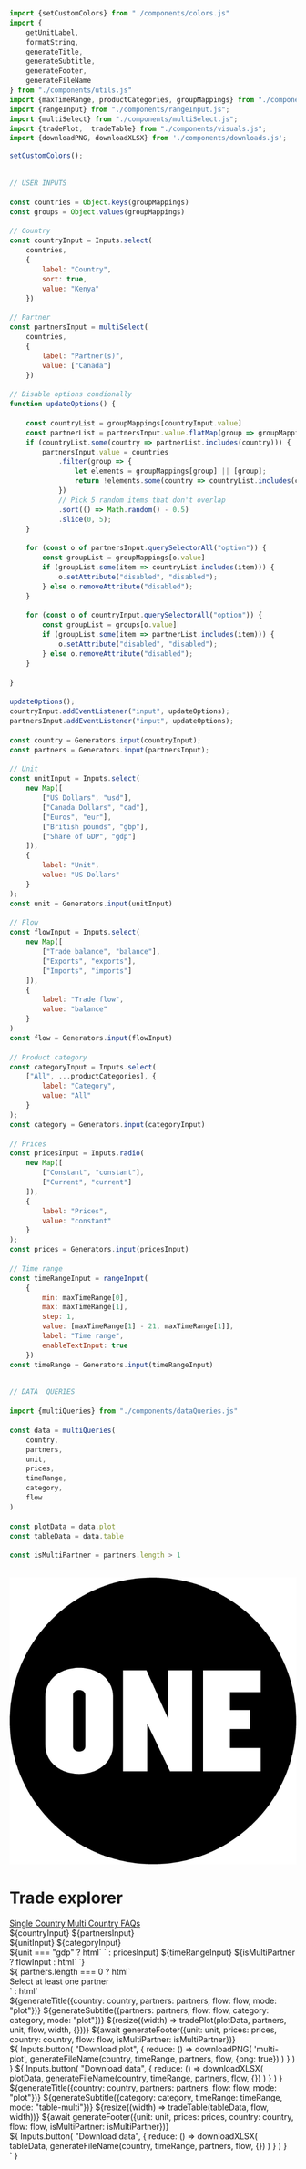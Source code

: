 ```js
import {setCustomColors} from "./components/colors.js"
import {
    getUnitLabel, 
    formatString,
    generateTitle,
    generateSubtitle, 
    generateFooter, 
    generateFileName
} from "./components/utils.js"
import {maxTimeRange, productCategories, groupMappings} from "./components/inputValues.js";
import {rangeInput} from "./components/rangeInput.js";
import {multiSelect} from "./components/multiSelect.js";
import {tradePlot,  tradeTable} from "./components/visuals.js";
import {downloadPNG, downloadXLSX} from './components/downloads.js';
```

```js 
setCustomColors();
```

```js

// USER INPUTS

const countries = Object.keys(groupMappings)
const groups = Object.values(groupMappings)

// Country
const countryInput = Inputs.select(
    countries,
    {
        label: "Country",
        sort: true,
        value: "Kenya"
    })

// Partner
const partnersInput = multiSelect(
    countries,
    {
        label: "Partner(s)",
        value: ["Canada"]
    })

// Disable options condionally
function updateOptions() {

    const countryList = groupMappings[countryInput.value]
    const partnerList = partnersInput.value.flatMap(group => groupMappings[group] || [group]);
    if (countryList.some(country => partnerList.includes(country))) {
        partnersInput.value = countries
            .filter(group => {
                let elements = groupMappings[group] || [group];
                return !elements.some(country => countryList.includes(country));
            })
            // Pick 5 random items that don't overlap
            .sort(() => Math.random() - 0.5)
            .slice(0, 5);
    }

    for (const o of partnersInput.querySelectorAll("option")) {
        const groupList = groupMappings[o.value]
        if (groupList.some(item => countryList.includes(item))) {
            o.setAttribute("disabled", "disabled");
        } else o.removeAttribute("disabled");
    }

    for (const o of countryInput.querySelectorAll("option")) {
        const groupList = groups[o.value]
        if (groupList.some(item => partnerList.includes(item))) {
            o.setAttribute("disabled", "disabled");
        } else o.removeAttribute("disabled");
    }

}

updateOptions();
countryInput.addEventListener("input", updateOptions);
partnersInput.addEventListener("input", updateOptions);

const country = Generators.input(countryInput);
const partners = Generators.input(partnersInput);

// Unit
const unitInput = Inputs.select(
    new Map([
        ["US Dollars", "usd"],
        ["Canada Dollars", "cad"],
        ["Euros", "eur"],
        ["British pounds", "gbp"],
        ["Share of GDP", "gdp"]
    ]),
    {
        label: "Unit",
        value: "US Dollars"
    }
);
const unit = Generators.input(unitInput)

// Flow
const flowInput = Inputs.select(
    new Map([
        ["Trade balance", "balance"],
        ["Exports", "exports"],
        ["Imports", "imports"]
    ]),
    {
        label: "Trade flow",
        value: "balance"
    }
)
const flow = Generators.input(flowInput)

// Product category
const categoryInput = Inputs.select(
    ["All", ...productCategories], {
        label: "Category",
        value: "All"
    }
);
const category = Generators.input(categoryInput)

// Prices
const pricesInput = Inputs.radio(
    new Map([
        ["Constant", "constant"],
        ["Current", "current"]
    ]),
    {
        label: "Prices",
        value: "constant"
    }
);
const prices = Generators.input(pricesInput)

// Time range
const timeRangeInput = rangeInput(
    {
        min: maxTimeRange[0],
        max: maxTimeRange[1],
        step: 1,
        value: [maxTimeRange[1] - 21, maxTimeRange[1]],
        label: "Time range",
        enableTextInput: true
    })
const timeRange = Generators.input(timeRangeInput)

```

```js

// DATA  QUERIES

import {multiQueries} from "./components/dataQueries.js"

const data = multiQueries(
    country,
    partners,
    unit,
    prices,
    timeRange,
    category,
    flow
)

const plotData = data.plot
const tableData = data.table

const isMultiPartner = partners.length > 1



```

<div class="title-container">
    <div class="title-logo">
        <a href="https://data.one.org/" target="_blank">
            <img src="./ONE-logo-black.png" alt="A black circle with ONE written in white thick letters.">
        </a>
    </div>
    <h1 class="title-text">
        Trade explorer
    </h1>
</div>

<div class="header card">
    <a class="view-button" href="./">
        Single Country
    </a>
    <a class="view-button active" href="./multi">
        Multi Country
    </a>
    <a class="view-button" href="./faqs">
        FAQs
    </a>
</div>

<div class="card settings">
    <div class="settings-group">
        ${countryInput}
        ${partnersInput}
    </div>
    <div class="settings-group">
        ${unitInput}
        ${categoryInput}
    </div>
    <div class="settings-group">
        ${unit === "gdp" ? html` ` : pricesInput}
        ${timeRangeInput}
        ${isMultiPartner ? flowInput : html` `}
    </div>
</div>
${ 
    partners.length === 0 
    ? html`
        <div class="grid grid-cols-2">
            <div class="card"> 
                <div class="warning">
                    Select at least one partner
                </div>
            </div>
        </div>
    `
    : html`
        <div class="grid grid-cols-2">
            <div class="card">
                <div class="plot-container" id="multi-plot">
                    ${generateTitle({country: country, partners: partners, flow: flow, mode: "plot"})}
                    ${generateSubtitle({partners: partners, flow: flow, category: category, mode: "plot"})}
                    ${resize((width) => tradePlot(plotData, partners, unit, flow, width, {}))}
                    ${await generateFooter({unit: unit, prices: prices, country: country, flow: flow, isMultiPartner: isMultiPartner})}
                </div>
                <div class="download-panel">
                    ${
                        Inputs.button(
                            "Download plot", {
                                reduce: () => downloadPNG(
                                    'multi-plot',
                                    generateFileName(country, timeRange, partners, flow, {png: true})
                                )
                            }
                        )
                    }
                    ${
                        Inputs.button(
                            "Download data", {
                                reduce: () => downloadXLSX(
                                    plotData,
                                    generateFileName(country, timeRange, partners, flow, {})
                                )
                            }
                        )
                    }
                </div>
            </div>
            <div class="card">
                <div class="plot-container" id="multi-table">
                    ${generateTitle({country: country, partners: partners, flow: flow, mode: "plot"})}
                    ${generateSubtitle({category: category, timeRange: timeRange, mode: "table-multi"})}
                    ${resize((width) => tradeTable(tableData, flow, width))}
                    ${await generateFooter({unit: unit, prices: prices, country: country, flow: flow, isMultiPartner: isMultiPartner})}
                </div>
                <div class="download-panel">
                        ${
                            Inputs.button(
                                "Download data", {
                                    reduce: () => downloadXLSX(
                                        tableData,
                                        generateFileName(country, timeRange, partners, flow, {})
                                    )
                                }
                            )
                        }
                </div>
            </div>
        </div>
    `
}